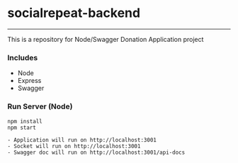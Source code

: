 # socialrepeat-backend

---

This is a repository for Node/Swagger Donation Application project

### Includes

- Node
- Express
- Swagger

### Run Server (Node)

```
npm install
npm start
```

```
- Application will run on http://localhost:3001
- Socket will run on http://localhost:3001
- Swagger doc will run on http://localhost:3001/api-docs
```
